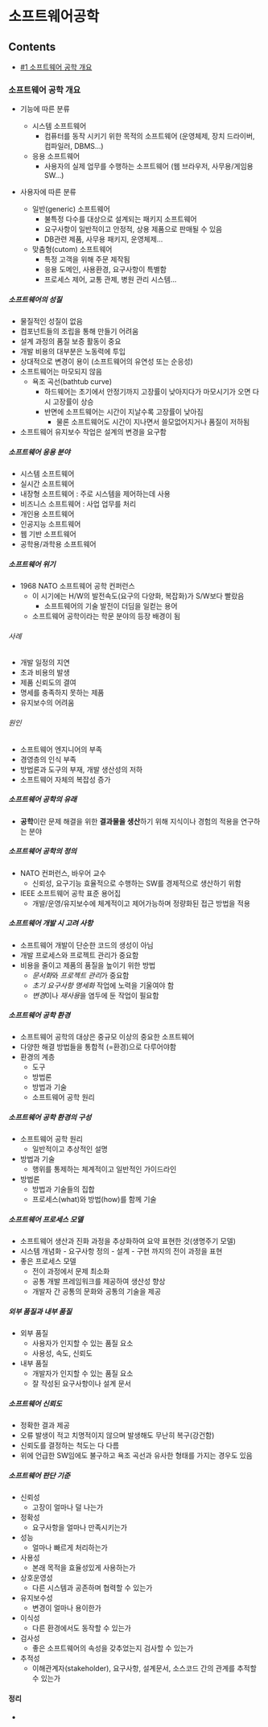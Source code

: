 # 소프트웨어공학
## Contents
+ [#1 소프트웨어 공학 개요](#소프트웨어-공학-개요)

### 소프트웨어 공학 개요
+ 기능에 따른 분류
  + 시스템 소프트웨어
    + 컴퓨터를 동작 시키기 위한 목적의 소프트웨어 (운영체제, 장치 드라이버, 컴파일러, DBMS...)
  + 응용 소프트웨어
    + 사용자의 실제 업무를 수행하는 소프트웨어 (웹 브라우저, 사무용/게임용 SW...)

+ 사용자에 따른 분류
  + 일반(generic) 소프트웨어
    + 불특정 다수를 대상으로 설계되는 패키지 소프트웨어
    + 요구사항이 일반적이고 안정적, 상용 제품으로 판매될 수 있음
    + DB관련 제품, 사무용 패키지, 운영체제...
  + 맞춤형(cutom) 소프트웨어
    + 특정 고객을 위해 주문 제작됨
    + 응용 도메인, 사용환경, 요구사항이 특별함
    + 프로세스 제어, 교통 관제, 병원 관리 시스템...

##### 소프트웨어의 성질
+ 물질적인 성질이 없음
+ 컴포넌트들의 조립을 통해 만들기 어려움
+ 설계 과정의 품질 보증 활동이 중요
+ 개발 비용의 대부분은 노동력에 투입
+ 상대적으로 변경이 용이 (소프트웨어의 유연성 또는 순응성)
+ 소프트웨어는 마모되지 않음
  + 욕조 곡선(bathtub curve)
    + 하드웨어는 초기에서 안정기까지 고장률이 낮아지다가 마모시기가 오면 다시 고장률이 상승
    + 반면에 소프트웨어는 시간이 지날수록 고장률이 낮아짐
      + 물론 소프트웨어도 시간이 지나면서 쓸모없어지거나 품질이 저하됨
+ 소프트웨어 유지보수 작업은 설계의 변경을 요구함

##### 소프트웨어 응용 분야
+ 시스템 소프트웨어
+ 실시간 소프트웨어
+ 내장형 소프트웨어 : 주로 시스템을 제어하는데 사용
+ 비즈니스 소프트웨어 : 사업 업무를 처리
+ 개인용 소프트웨어
+ 인공지능 소프트웨어
+ 웹 기반 소프트웨어
+ 공학용/과학용 소프트웨어

##### 소프트웨어 위기
+ 1968 NATO 소프트웨어 공학 컨퍼런스
  + 이 시기에는 H/W의 발전속도(요구의 다양화, 복잡화)가 S/W보다 빨랐음
    + 소프트웨어의 기술 발전이 더딤을 일컫는 용어
  + 소프트웨어 공학이라는 학문 분야의 등장 배경이 됨

###### 사례
+ 개발 일정의 지연
+ 초과 비용의 발생
+ 제품 신뢰도의 결여
+ 명세를 충족하지 못하는 제품
+ 유지보수의 어려움

###### 원인
+ 소프트웨어 엔지니어의 부족
+ 경영층의 인식 부족
+ 방법론과 도구의 부재, 개발 생산성의 저하
+ 소프트웨어 자체의 복잡성 증가

##### 소프트웨어 공학의 유래
+ **공학**이란 문제 해결을 위한 **결과물을 생산**하기 위해 지식이나 경험의 적용을 연구하는 분야

##### 소프트웨어 공학의 정의
+ NATO 컨퍼런스, 바우어 교수
  + 신뢰성, 요구기능 효율적으로 수행하는 SW를 경제적으로 생산하기 위함
+ IEEE 소프트웨어 공학 표준 용어집
  + 개발/운영/유지보수에 체계적이고 제어가능하며 정량화된 접근 방법을 적용

##### 소프트웨어 개발 시 고려 사항
+ 소프트웨어 개발이 단순한 코드의 생성이 아님
+ 개발 프로세스와 프로젝트 관리가 중요함
+ 비용을 줄이고 제품의 품질을 높이기 위한 방법
  + *문서화*와 *프로젝트 관리*가 중요함
  + *초기 요구사항 명세화* 작업에 노력을 기울여야 함
  + *변경*이나 *재사용*을 염두에 둔 작업이 필요함

##### 소프트웨어 공학 환경
+ 소프트웨어 공학의 대상은 중규모 이상의 중요한 소프트웨어
+ 다양한 해결 방법들을 통합적 (=환경)으로 다루어야함
+ 환경의 계층
  + 도구
  + 방법론
  + 방법과 기술
  + 소프트웨어 공학 원리

##### 소프트웨어 공학 환경의 구성
+ 소프트웨어 공학 원리
  + 일반적이고 추상적인 설명
+ 방법과 기술
  + 행위를 통제하는 체계적이고 일반적인 가이드라인
+ 방법론 
  + 방법과 기술들의 집합
  + 프로세스(what)와 방법(how)를 함께 기술

##### 소프트웨어 프로세스 모델
+ 소프트웨어 생산과 진화 과정을 추상화하여 요약 표현한 것(생명주기 모델)
+ 시스템 개념화 - 요구사항 정의 - 설계 - 구현 까지의 전이 과정을 표현
+ 좋은 프로세스 모델
  + 전이 과정에서 문제 최소화
  + 공통 개발 프레임워크를 제공하여 생산성 향상
  + 개발자 간 공통의 문화와 공통의 기술을 제공

##### 외부 품질과 내부 품질
+ 외부 품질
  + 사용자가 인지할 수 있는 품질 요소
  + 사용성, 속도, 신뢰도
+ 내부 품질
  + 개발자가 인지할 수 있는 품질 요소
  + 잘 작성된 요구사항이나 설계 문서

##### 소프트웨어 신뢰도
+ 정확한 결과 제공
+ 오류 발생이 적고 치명적이지 않으며 발생해도 무난히 복구(강건함)
+ 신뢰도를 결정하는 척도는 다 다름
+ 위에 언급한 SW임에도 불구하고 욕조 곡선과 유사한 형태를 가지는 경우도 있음

##### 소프트웨어 판단 기준
+ 신뢰성
  + 고장이 얼마나 덜 나는가
+ 정확성
  + 요구사항을 얼마나 만족시키는가
+ 성능
  + 얼마나 빠르게 처리하는가
+ 사용성
  + 본래 목적을 효율성있게 사용하는가
+ 상호운영성
  + 다른 시스템과 공존하며 협력할 수 있는가
+ 유지보수성
  + 변경이 얼마나 용이한가
+ 이식성
  + 다른 환경에서도 동작할 수 있는가
+ 검사성
  + 좋은 소프트웨어의 속성을 갖추었는지 검사할 수 있는가
+ 추적성
  + 이해관계자(stakeholder), 요구사항, 설계문서, 소스코드 간의 관계를 추적할 수 있는가

#### 정리
+ 